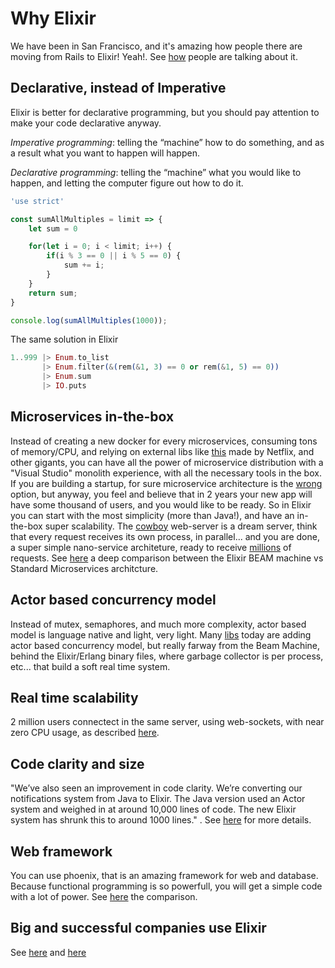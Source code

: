 Why Elixir
==========

We have been in San Francisco, and it's amazing how people there are moving from
Rails to Elixir! Yeah!. See
[how](https://medium.com/@elviovicosa/5-reasons-you-should-use-phoenix-instead-of-rails-in-your-next-project-504b4d83c48e)
people are talking about it.




## Declarative, instead of Imperative

Elixir is better for declarative programming, but you should pay attention to
make your code declarative anyway.

*Imperative programming*: telling the “machine” how to do something, and as a result what you want to happen will happen.

*Declarative programming*: telling the “machine” what you would like to happen, and letting the computer figure out how to do it.



```javascript
'use strict'

const sumAllMultiples = limit => {
    let sum = 0

    for(let i = 0; i < limit; i++) {
        if(i % 3 == 0 || i % 5 == 0) {
            sum += i;
        }
    }
    return sum;
}

console.log(sumAllMultiples(1000));
```


The same solution in Elixir

```elixir
1..999 |> Enum.to_list
       |> Enum.filter(&(rem(&1, 3) == 0 or rem(&1, 5) == 0))
       |> Enum.sum
       |> IO.puts
```


## Microservices in-the-box
Instead of creating a new docker for every microservices, consuming tons of
memory/CPU, and relying on external libs like
[this](https://github.com/Netflix/conductor) made by Netflix, and other gigants,
you can have all the power of microservice distribution with a "Visual Studio"
monolith experience, with all the necessary tools in the box. If you are
building a startup, for sure microservice architecture is the
[wrong](https://hackernoon.com/if-youre-thinking-about-microservices-for-an-mvp-you-re-probably-doing-it-wrong-6fef8341fce4)
option, but anyway, you feel and believe that in 2 years your new app will have
some thousand of users, and you would like to be ready. So in Elixir you can
start with the most simplicity (more than Java!), and have an in-the-box super
scalability. The [cowboy](https://ninenines.eu) web-server is a dream server,
think that every request receives its own process, in parallel... and you are
done, a super simple nano-service architeture, ready to receive
[millions](http://www.ostinelli.net/a-comparison-between-misultin-mochiweb-cowboy-nodejs-and-tornadoweb/)
of requests. See 
[here](http://tjheeta.github.io/2016/12/16/dawn-of-the-microlith-monoservices-microservices-with-elixir/)
a deep comparison between the Elixir BEAM machine vs Standard Microservices
architcture.


## Actor based concurrency model

Instead of mutex, semaphores, and much more complexity, actor based model is
language native and light, very light. Many
[libs](http://berb.github.io/diploma-thesis/original/054_actors.html) today are
adding actor based concurrency model, but really farway from the Beam Machine,
behind the Elixir/Erlang binary files, where garbage collector is per process,
etc... that build a soft real time system. 


## Real time scalability
2 million users connectect in the same server, using web-sockets, with near zero
CPU usage, as described
[here](http://phoenixframework.org/blog/the-road-to-2-million-websocket-connections).


## Code clarity and size

"We’ve also seen an improvement in code clarity. We’re converting our
notifications system from Java to Elixir. The Java version used an Actor system
and weighed in at around 10,000 lines of code. The new Elixir system has shrunk
this to around 1000 lines." . See
[here](https://pragtob.wordpress.com/2017/07/26/choosing-elixir-for-the-code-not-the-performance/)
for more details.

## Web framework

You can use phoenix, that is an amazing framework for web and database. Because
functional programming is so powerfull, you will get a simple code with a lot of
power. See [here](https://www.slant.co/topics/362/~best-backend-web-frameworks)
the comparison.


## Big and successful companies use Elixir
See
[here](https://codesync.global/media/successful-companies-using-elixir-and-erlang/)
and [here](https://www.netguru.co/blog/10-companies-use-elixir)

